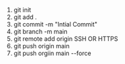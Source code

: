 1. git init
2. git add .
3. git commit -m "Intial Commit"
4. git branch -m main
5. git remote add origin SSH OR HTTPS
6. git push origin main
7. git push orgiin main --force